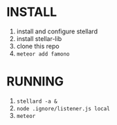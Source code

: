 INSTALL
=======

1. install and configure stellard
2. install stellar-lib
3. clone this repo
4. ```meteor add famono```

RUNNING
=======

1. ```stellard -a &```
2. ```node .ignore/listener.js local```
3. ```meteor```
